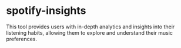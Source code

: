 # spotify-insights
This tool provides users with in-depth analytics and insights into their listening habits, allowing them to explore and understand their music preferences.
